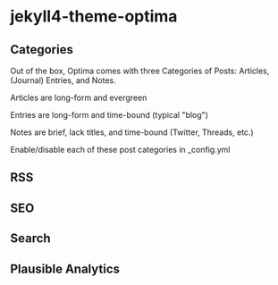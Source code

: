 # jekyll4-theme-optima

## Categories

Out of the box, Optima comes with three Categories of Posts: Articles, (Journal)
Entries, and Notes.

Articles are long-form and evergreen

Entries are long-form and time-bound (typical "blog")

Notes are brief, lack titles, and time-bound (Twitter, Threads, etc.)

Enable/disable each of these post categories in _config.yml

## RSS

## SEO

## Search

## Plausible Analytics
